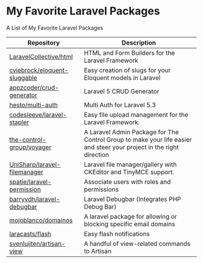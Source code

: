 # My Favorite Laravel Packages

A List of My Favorite Laravel Packages


| Repository | Description |
|------------|-------------|
| [LaravelCollective/html](https://github.com/LaravelCollective/html) | HTML and Form Builders for the Laravel Framework |
| [cviebrock/eloquent-sluggable](https://github.com/cviebrock/eloquent-sluggable) |  Easy creation of slugs for your Eloquent models in Laravel |
| [appzcoder/crud-generator](https://github.com/appzcoder/crud-generator) | Laravel 5 CRUD Generator |
| [hesto/multi-auth](https://github.com/hesto/multi-auth) |  Multi Auth for Laravel 5.3 |
| [codesleeve/laravel-stapler](https://github.com/codesleeve/laravel-stapler) | Easy file upload management for the Laravel Framework. |
| [the-control-group/voyager](https://github.com/the-control-group/voyager) | A Laravel Admin Package for The Control Group to make your life easier and steer your project in the right direction |
| [UniSharp/laravel-filemanager](https://github.com/UniSharp/laravel-filemanager) | Laravel file manager/gallery with CKEditor and TinyMCE support. |
| [spatie/laravel-permission](https://github.com/spatie/laravel-permission) | Associate users with roles and permissions |
| [barryvdh/laravel-debugbar](https://github.com/barryvdh/laravel-debugbar) | Laravel Debugbar (Integrates PHP Debug Bar) |
| [mojoblanco/domainos](https://github.com/mojoblanco/domainos) | A laravel package for allowing or blocking specific email domains |
| [laracasts/flash](https://github.com/laracasts/flash) | Easy flash notifications |
| [svenluijten/artisan-view](https://github.com/svenluijten/artisan-view) | A handful of view-related commands to Artisan |
